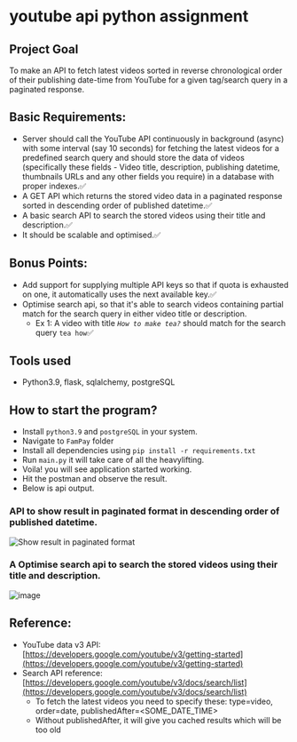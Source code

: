 # youtube api python assignment
## Project Goal

To make an API to fetch latest videos sorted in reverse chronological order of their publishing date-time from YouTube for a given tag/search query in a paginated response.

## Basic Requirements:

- Server should call the YouTube API continuously in background (async) with some interval (say 10 seconds) for fetching the latest videos for a predefined search query and should store the data of videos (specifically these fields - Video title, description, publishing datetime, thumbnails URLs and any other fields you require) in a database with proper indexes.:white_check_mark:
- A GET API which returns the stored video data in a paginated response sorted in descending order of published datetime.:white_check_mark:
- A basic search API to search the stored videos using their title and description.:white_check_mark:
- It should be scalable and optimised.:white_check_mark:

## Bonus Points:

- Add support for supplying multiple API keys so that if quota is exhausted on one, it automatically uses the next available key.:white_check_mark:
- Optimise search api, so that it's able to search videos containing partial match for the search query in either video title or description.
    - Ex 1: A video with title *`How to make tea?`* should match for the search query `tea how`:white_check_mark:

## Tools used
- Python3.9, flask, sqlalchemy, postgreSQL

## How to start the program?
- Install `python3.9` and `postgreSQL` in your system.
- Navigate to `FamPay` folder
- Install all dependencies using `pip install -r requirements.txt`
- Run `main.py` it will take care of all the heavylifting.
- Voila! you will see application started working.
- Hit the postman and observe the result.
- Below is api output.

### API to show result in paginated format in descending order of published datetime.
![Show result in paginated format](https://user-images.githubusercontent.com/38341037/152645192-22d96586-5964-4761-aaf3-dbf8e9d957d2.jpg)

### A Optimise search api to search the stored videos using their title and description.
![image](https://user-images.githubusercontent.com/38341037/152645269-149030b6-d1e8-4253-a064-38d61c37c258.png)


## Reference:

- YouTube data v3 API: [https://developers.google.com/youtube/v3/getting-started](https://developers.google.com/youtube/v3/getting-started)
- Search API reference: [https://developers.google.com/youtube/v3/docs/search/list](https://developers.google.com/youtube/v3/docs/search/list)
    - To fetch the latest videos you need to specify these: type=video, order=date, publishedAfter=<SOME_DATE_TIME>
    - Without publishedAfter, it will give you cached results which will be too old



